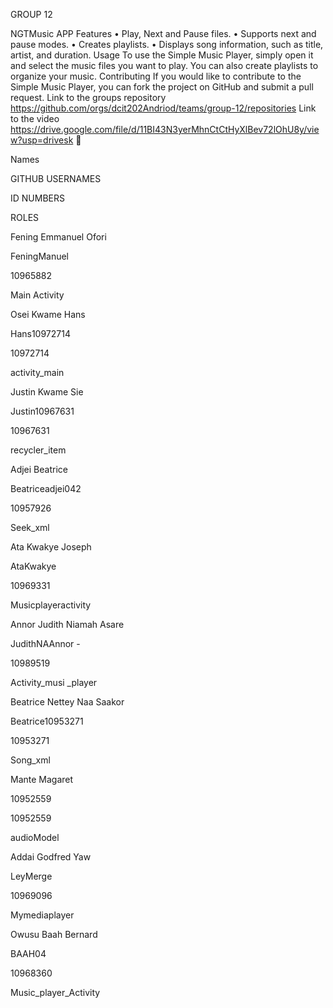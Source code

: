 GROUP 12
 
NGTMusic APP
Features
• Play, Next and Pause files.
• Supports next and pause modes.
• Creates playlists.
• Displays song information, such as title, artist, and duration.
Usage
To use the Simple Music Player, simply open it and select the music files you want to play. You can also create playlists to organize your music.
Contributing
If you would like to contribute to the Simple Music Player, you can fork the project on GitHub and submit a pull request.
Link to the groups repository
https://github.com/orgs/dcit202Andriod/teams/group-12/repositories
Link to the video
https://drive.google.com/file/d/11BI43N3yerMhnCtCtHyXlBev72lOhU8y/view?usp=drivesk

 
 
Names

GITHUB USERNAMES

ID NUMBERS

ROLES

Fening Emmanuel Ofori

 

FeningManuel

10965882

Main Activity

Osei Kwame Hans

 

Hans10972714

10972714

activity_main

Justin Kwame Sie

Justin10967631

10967631

recycler_item

Adjei Beatrice

 

Beatriceadjei042

10957926

Seek_xml

Ata Kwakye Joseph

 

AtaKwakye

10969331

Musicplayeractivity

Annor Judith Niamah Asare

 

JudithNAAnnor -

10989519

Activity_musi _player

Beatrice Nettey Naa Saakor

 

Beatrice10953271

10953271

Song_xml

Mante Magaret

 

10952559

10952559

audioModel

Addai Godfred Yaw

 

LeyMerge

10969096

Mymediaplayer

Owusu Baah Bernard

BAAH04

10968360

Music_player_Activity

 
